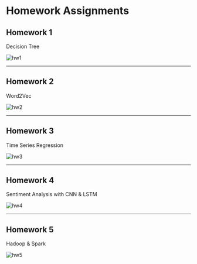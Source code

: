 # Homework Assignments

## Homework 1

Decision Tree

![hw1](NYCU_IIM_DataMining_2022/2022-data-mining/HW1_/hw1_request.png)

-------------------------

## Homework 2

Word2Vec 

![hw2](NYCU_IIM_DataMining_2022/2022-data-mining/HW2_/hw2_request.png)

-------------------------

## Homework 3

Time Series Regression

![hw3](NYCU_IIM_DataMining_2022/2022-data-mining/HW3_/hw3_request.png)

-------------------------

## Homework 4

Sentiment Analysis with CNN & LSTM

![hw4](NYCU_IIM_DataMining_2022/2022-data-mining/HW4_/hw4_request.png)

-------------------------

## Homework 5

Hadoop & Spark

![hw5](NYCU_IIM_DataMining_2022/2022-data-mining/HW5_/hw5_request.png)







